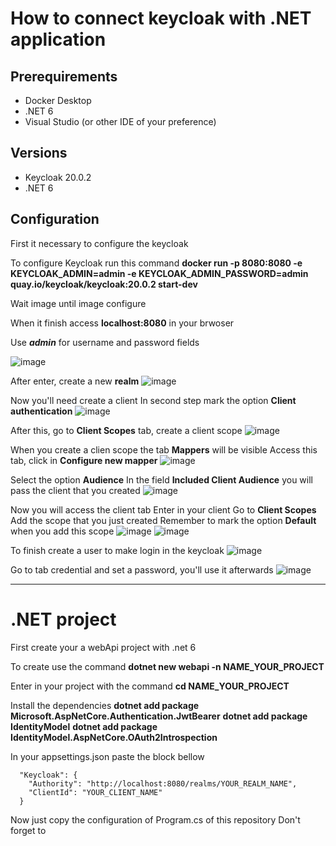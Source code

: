 # How to connect keycloak with .NET application

## Prerequirements 
- Docker Desktop
- .NET 6
- Visual Studio (or other IDE of your preference)
## Versions
- Keycloak 20.0.2
- .NET 6

## Configuration
First it necessary to configure the keycloak 

To configure Keycloak run this command **docker run -p 8080:8080 -e KEYCLOAK_ADMIN=admin -e KEYCLOAK_ADMIN_PASSWORD=admin quay.io/keycloak/keycloak:20.0.2 start-dev**

Wait image until image configure

When it finish access **localhost:8080** in your brwoser

Use ***admin*** for username and password fields

![image](https://github.com/gustaVASSIO/auth_dotnet_keycloak/assets/104386638/392eb6de-fbea-4fc6-ba16-8415174640d8)

After enter, create a new **realm**
![image](https://github.com/gustaVASSIO/auth_dotnet_keycloak/assets/104386638/3681b0f4-4788-45db-92a5-7d03ab0b08ac)

Now you'll need create a client
In second step mark the option **Client authentication**
![image](https://github.com/gustaVASSIO/auth_dotnet_keycloak/assets/104386638/3e148596-1884-4ae1-9df1-debba89d978a)

After this, go to **Client Scopes** tab, create a client scope
![image](https://github.com/gustaVASSIO/auth_dotnet_keycloak/assets/104386638/3e68f738-f050-4c49-b304-86091b69c3fc)

When you create a clien scope the tab **Mappers** will be visible
Access this tab, click in **Configure new mapper**
![image](https://github.com/gustaVASSIO/auth_dotnet_keycloak/assets/104386638/597bc57f-9514-4af6-983b-ae9848d7e798)

Select the option **Audience**
In the field **Included Client Audience** you will pass the client that you created
![image](https://github.com/gustaVASSIO/auth_dotnet_keycloak/assets/104386638/58e9bf2e-022b-4edd-93d0-ffbab5661c46)

Now you will access the client tab
Enter in your client
Go to **Client Scopes**
Add the scope that you just created
Remember to mark the option **Default** when you add this scope
![image](https://github.com/gustaVASSIO/auth_dotnet_keycloak/assets/104386638/99ceb894-06b8-4356-bc29-dc1e13497ab6)
![image](https://github.com/gustaVASSIO/auth_dotnet_keycloak/assets/104386638/014123e0-4ef3-4feb-ba41-539b46b6e927)


To finish create a user to make login in the keycloak
![image](https://github.com/gustaVASSIO/auth_dotnet_keycloak/assets/104386638/88b2f8ab-b869-44e3-ac02-3196e7395691)

Go to tab credential and set a password, you'll use it afterwards
![image](https://github.com/gustaVASSIO/auth_dotnet_keycloak/assets/104386638/e93bd2dc-f665-4278-9378-74598b1dec51)

---

# .NET project

First create your a webApi project with .net 6

To create use the command **dotnet new webapi -n NAME_YOUR_PROJECT**

Enter in your project with the command **cd NAME_YOUR_PROJECT**

Install the dependencies
**dotnet add package Microsoft.AspNetCore.Authentication.JwtBearer**
**dotnet add package IdentityModel**
**dotnet add package IdentityModel.AspNetCore.OAuth2Introspection**

In your appsettings.json paste the block bellow
```
  "Keycloak": {
    "Authority": "http://localhost:8080/realms/YOUR_REALM_NAME",
    "ClientId": "YOUR_CLIENT_NAME"
  }
```

Now just copy the configuration of Program.cs of this repository
Don't forget to 


